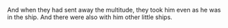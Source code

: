 And when they had sent away the multitude, they took him even as he was in the ship. And there were also with him other little ships.
